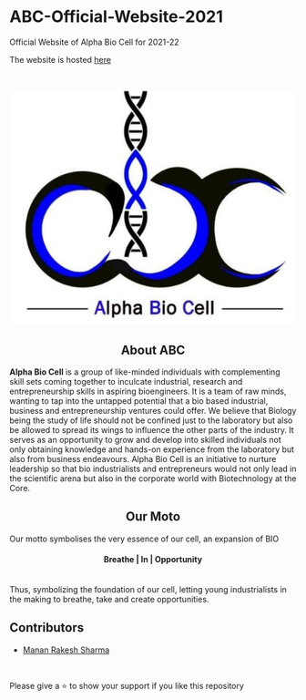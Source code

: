 # ABC-Official-Website-2021
Official Website of Alpha Bio Cell for 2021-22
<br>

The website is hosted [here](https://alpha-bio-cell.github.io/ABC-Official-Website-2021/index)

<br>

<p align="center"><a href="http://www.abc-vit.in/" target="_blank"><img src="img\abc.jpg" title="Alpha Bio Cell" alt="Alpha Bio Cell"></a>

<h2 align="center"> About ABC </h2>

<b>Alpha Bio Cell</b> is a group of like-minded individuals with complementing skill sets coming 
together to inculcate industrial, research and entrepreneurship skills in aspiring 
bioengineers. It is a team of raw minds, wanting to tap into the untapped potential that a 
bio based industrial, business and entrepreneurship ventures could offer. We believe that 
Biology being the study of life should not be confined just to the laboratory but also be 
allowed to spread its wings to influence the other parts of the industry. It serves as an 
opportunity to grow and develop into skilled individuals not only obtaining knowledge and 
hands-on experience from the laboratory but also from business endeavours. Alpha Bio 
Cell is an initiative to nurture leadership so that bio industrialists and entrepreneurs would 
not only lead in the scientific arena but also in the corporate world with Biotechnology at 
the Core.

<h2 align="center"> Our Moto </h2>
Our motto symbolises the very essence of our cell, an expansion of BIO 
<br>
<h4 align="center">Breathe | In | Opportunity</h4>
<br>
Thus, symbolizing the foundation of our cell, letting young industrialists in the making to 
breathe, take and create opportunities.
<br>

## Contributors
- <a href="https://github.com/Mantron13">Manan Rakesh Sharma</a>


<br>

Please give a ⭐ to show your support if you like this repository 
